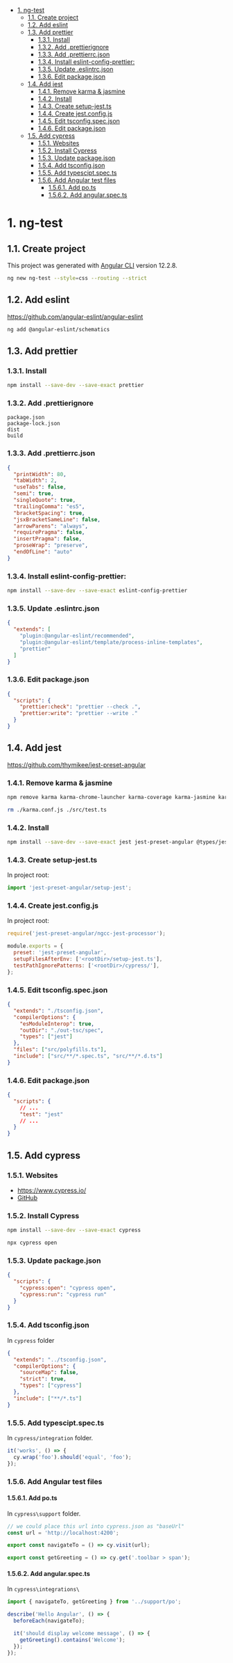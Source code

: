 - [1. ng-test](#1-ng-test)
  - [1.1. Create project](#11-create-project)
  - [1.2. Add eslint](#12-add-eslint)
  - [1.3. Add prettier](#13-add-prettier)
    - [1.3.1. Install](#131-install)
    - [1.3.2. Add .prettierignore](#132-add-prettierignore)
    - [1.3.3. Add .prettierrc.json](#133-add-prettierrcjson)
    - [1.3.4. Install eslint-config-prettier:](#134-install-eslint-config-prettier)
    - [1.3.5. Update .eslintrc.json](#135-update-eslintrcjson)
    - [1.3.6. Edit package.json](#136-edit-packagejson)
  - [1.4. Add jest](#14-add-jest)
    - [1.4.1. Remove karma & jasmine](#141-remove-karma--jasmine)
    - [1.4.2. Install](#142-install)
    - [1.4.3. Create setup-jest.ts](#143-create-setup-jestts)
    - [1.4.4. Create jest.config.js](#144-create-jestconfigjs)
    - [1.4.5. Edit tsconfig.spec.json](#145-edit-tsconfigspecjson)
    - [1.4.6. Edit package.json](#146-edit-packagejson)
  - [1.5. Add cypress](#15-add-cypress)
    - [1.5.1. Websites](#151-websites)
    - [1.5.2. Install Cypress](#152-install-cypress)
    - [1.5.3. Update package.json](#153-update-packagejson)
    - [1.5.4. Add tsconfig.json](#154-add-tsconfigjson)
    - [1.5.5. Add typescipt.spec.ts](#155-add-typesciptspects)
    - [1.5.6. Add Angular test files](#156-add-angular-test-files)
      - [1.5.6.1. Add po.ts](#1561-add-pots)
      - [1.5.6.2. Add angular.spec.ts](#1562-add-angularspects)

# 1. ng-test

## 1.1. Create project

This project was generated with [Angular CLI](https://github.com/angular/angular-cli) version 12.2.8.

```bash
ng new ng-test --style=css --routing --strict
```

## 1.2. Add eslint

https://github.com/angular-eslint/angular-eslint

```bash
ng add @angular-eslint/schematics
```

## 1.3. Add prettier

### 1.3.1. Install

```bash
npm install --save-dev --save-exact prettier
```

### 1.3.2. Add .prettierignore

```
package.json
package-lock.json
dist
build
```

### 1.3.3. Add .prettierrc.json

```json
{
  "printWidth": 80,
  "tabWidth": 2,
  "useTabs": false,
  "semi": true,
  "singleQuote": true,
  "trailingComma": "es5",
  "bracketSpacing": true,
  "jsxBracketSameLine": false,
  "arrowParens": "always",
  "requirePragma": false,
  "insertPragma": false,
  "proseWrap": "preserve",
  "endOfLine": "auto"
}
```

### 1.3.4. Install eslint-config-prettier:

```bash
npm install --save-dev --save-exact eslint-config-prettier
```

### 1.3.5. Update .eslintrc.json

```json
{
  "extends": [
    "plugin:@angular-eslint/recommended",
    "plugin:@angular-eslint/template/process-inline-templates",
    "prettier"
  ]
}
```

### 1.3.6. Edit package.json

```json
{
  "scripts": {
    "prettier:check": "prettier --check .",
    "prettier:write": "prettier --write ."
  }
}
```

## 1.4. Add jest

https://github.com/thymikee/jest-preset-angular

### 1.4.1. Remove karma & jasmine

```bash
npm remove karma karma-chrome-launcher karma-coverage karma-jasmine karma-jasmine-html-reporter @types/jasmine jasmine-core
```

```bash
rm ./karma.conf.js ./src/test.ts
```

### 1.4.2. Install

```bash
npm install --save-dev --save-exact jest jest-preset-angular @types/jest
```

### 1.4.3. Create setup-jest.ts

In project root:

```ts
import 'jest-preset-angular/setup-jest';
```

### 1.4.4. Create jest.config.js

In project root:

```js
require('jest-preset-angular/ngcc-jest-processor');

module.exports = {
  preset: 'jest-preset-angular',
  setupFilesAfterEnv: ['<rootDir>/setup-jest.ts'],
  testPathIgnorePatterns: ['<rootDir>/cypress/'],
};
```

### 1.4.5. Edit tsconfig.spec.json

```json
{
  "extends": "./tsconfig.json",
  "compilerOptions": {
    "esModuleInterop": true,
    "outDir": "./out-tsc/spec",
    "types": ["jest"]
  },
  "files": ["src/polyfills.ts"],
  "include": ["src/**/*.spec.ts", "src/**/*.d.ts"]
}
```

### 1.4.6. Edit package.json

```json
{
  "scripts": {
    // ...
    "test": "jest"
    // ...
  }
}
```

## 1.5. Add cypress

### 1.5.1. Websites

- https://www.cypress.io/
- [GitHub](https://github.com/cypress-io/cypress)

### 1.5.2. Install Cypress

```bash
npm install --save-dev --save-exact cypress
```

```bash
npx cypress open
```

### 1.5.3. Update package.json

```json
{
  "scripts": {
    "cypress:open": "cypress open",
    "cypress:run": "cypress run"
  }
}
```

### 1.5.4. Add tsconfig.json

In `cypress` folder

```json
{
  "extends": "../tsconfig.json",
  "compilerOptions": {
    "sourceMap": false,
    "strict": true,
    "types": ["cypress"]
  },
  "include": ["**/*.ts"]
}
```

### 1.5.5. Add typescipt.spec.ts

In `cypress/integration` folder.

```ts
it('works', () => {
  cy.wrap('foo').should('equal', 'foo');
});
```

### 1.5.6. Add Angular test files

#### 1.5.6.1. Add po.ts

In `cypress\support` folder.

```ts
// we could place this url into cypress.json as "baseUrl"
const url = 'http://localhost:4200';

export const navigateTo = () => cy.visit(url);

export const getGreeting = () => cy.get('.toolbar > span');
```

#### 1.5.6.2. Add angular.spec.ts

In `cypress\integrations\`

```ts
import { navigateTo, getGreeting } from '../support/po';

describe('Hello Angular', () => {
  beforeEach(navigateTo);

  it('should display welcome message', () => {
    getGreeting().contains('Welcome');
  });
});
```
